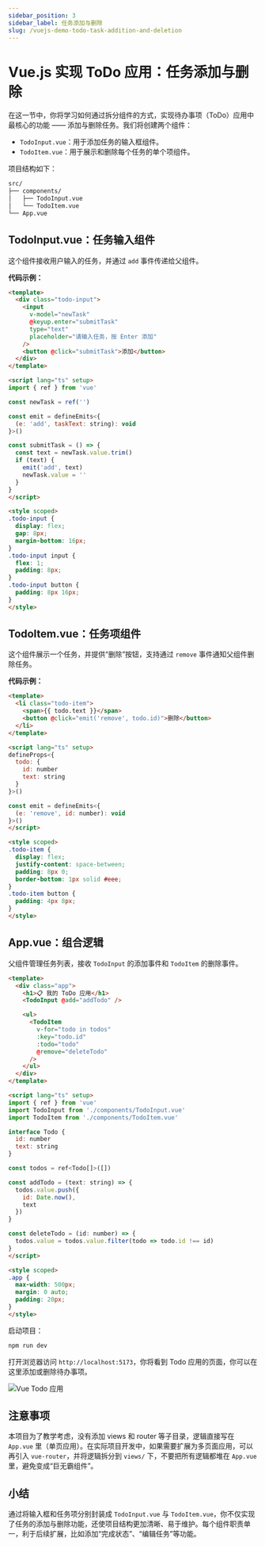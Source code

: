 ```yaml
---
sidebar_position: 3
sidebar_label: 任务添加与删除
slug: /vuejs-demo-todo-task-addition-and-deletion
---
```


# Vue.js 实现 ToDo 应用：任务添加与删除

在这一节中，你将学习如何通过拆分组件的方式，实现待办事项（ToDo）应用中最核心的功能 —— 添加与删除任务。我们将创建两个组件：

- `TodoInput.vue`：用于添加任务的输入框组件。
- `TodoItem.vue`：用于展示和删除每个任务的单个项组件。

项目结构如下：

```bash
src/
├── components/
│   ├── TodoInput.vue
│   └── TodoItem.vue
└── App.vue
```



## TodoInput.vue：任务输入组件

这个组件接收用户输入的任务，并通过 `add` 事件传递给父组件。

**代码示例：**

```html showLineNumbers title="src/components/TodoInput.vue"
<template>
  <div class="todo-input">
    <input
      v-model="newTask"
      @keyup.enter="submitTask"
      type="text"
      placeholder="请输入任务，按 Enter 添加"
    />
    <button @click="submitTask">添加</button>
  </div>
</template>

<script lang="ts" setup>
import { ref } from 'vue'

const newTask = ref('')

const emit = defineEmits<{
  (e: 'add', taskText: string): void
}>()

const submitTask = () => {
  const text = newTask.value.trim()
  if (text) {
    emit('add', text)
    newTask.value = ''
  }
}
</script>

<style scoped>
.todo-input {
  display: flex;
  gap: 8px;
  margin-bottom: 16px;
}
.todo-input input {
  flex: 1;
  padding: 8px;
}
.todo-input button {
  padding: 8px 16px;
}
</style>
```



## TodoItem.vue：任务项组件

这个组件展示一个任务，并提供“删除”按钮，支持通过 `remove` 事件通知父组件删除任务。

**代码示例：**

```html showLineNumbers title="src/components/TodoItem.vue"
<template>
  <li class="todo-item">
    <span>{{ todo.text }}</span>
    <button @click="emit('remove', todo.id)">删除</button>
  </li>
</template>

<script lang="ts" setup>
defineProps<{
  todo: {
    id: number
    text: string
  }
}>()

const emit = defineEmits<{
  (e: 'remove', id: number): void
}>()
</script>

<style scoped>
.todo-item {
  display: flex;
  justify-content: space-between;
  padding: 8px 0;
  border-bottom: 1px solid #eee;
}
.todo-item button {
  padding: 4px 8px;
}
</style>
```



## App.vue：组合逻辑

父组件管理任务列表，接收 `TodoInput` 的添加事件和 `TodoItem` 的删除事件。

```html showLineNumbers title="src/App.vue"
<template>
  <div class="app">
    <h1>📋 我的 ToDo 应用</h1>
    <TodoInput @add="addTodo" />

    <ul>
      <TodoItem
        v-for="todo in todos"
        :key="todo.id"
        :todo="todo"
        @remove="deleteTodo"
      />
    </ul>
  </div>
</template>

<script lang="ts" setup>
import { ref } from 'vue'
import TodoInput from './components/TodoInput.vue'
import TodoItem from './components/TodoItem.vue'

interface Todo {
  id: number
  text: string
}

const todos = ref<Todo[]>([])

const addTodo = (text: string) => {
  todos.value.push({
    id: Date.now(),
    text
  })
}

const deleteTodo = (id: number) => {
  todos.value = todos.value.filter(todo => todo.id !== id)
}
</script>

<style scoped>
.app {
  max-width: 500px;
  margin: 0 auto;
  padding: 20px;
}
</style>
```

启动项目：

```bash showLineNumbers
npm run dev
```

打开浏览器访问 `http://localhost:5173`，你将看到 Todo 应用的页面，你可以在这里添加或删除待办事项。

![Vue Todo 应用](https://static.getiot.tech/vue-todo-app-01.webp#center)



## 注意事项

本项目为了教学考虑，没有添加 views 和 router 等子目录，逻辑直接写在 `App.vue` 里（单页应用）。在实际项目开发中，如果需要扩展为多页面应用，可以再引入 `vue-router`，并将逻辑拆分到 `views/` 下，不要把所有逻辑都堆在 `App.vue` 里，避免变成“巨无霸组件”。



## 小结

通过将输入框和任务项分别封装成 `TodoInput.vue` 与 `TodoItem.vue`，你不仅实现了任务的添加与删除功能，还使项目结构更加清晰、易于维护。每个组件职责单一，利于后续扩展，比如添加“完成状态”、“编辑任务”等功能。
